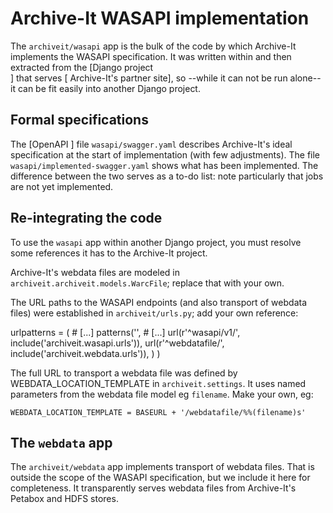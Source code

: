 # Archive-It WASAPI implementation

The `archiveit/wasapi` app is the bulk of the code by which Archive-It implements the WASAPI specification.  It was written within and then extracted from the [Django project  
] that serves [ 
Archive-It's partner site], so --while it can not be run alone-- it can be fit easily into another Django project.


## Formal specifications

The [OpenAPI ] 
file `wasapi/swagger.yaml` describes Archive-It's ideal specification at the start of implementation (with few adjustments).  The file `wasapi/implemented-swagger.yaml` shows what has been implemented.  The difference between the two serves as a to-do list:  note particularly that jobs are not yet implemented.


## Re-integrating the code

To use the `wasapi` app within another Django project, you must resolve some references it has to the Archive-It project.

Archive-It's webdata files are modeled in `archiveit.archiveit.models.WarcFile`; replace that with your own.

The URL paths to the WASAPI endpoints (and also transport of webdata files) were established in `archiveit/urls.py`; add your own reference:

  urlpatterns = (
    # [...]
    patterns('',
      # [...]
      url(r'^wasapi/v1/', include('archiveit.wasapi.urls')),
      url(r'^webdatafile/', include('archiveit.webdata.urls')),
    )
  )

The full URL to transport a webdata file was defined by WEBDATA_LOCATION_TEMPLATE in `archiveit.settings`.  It uses named parameters from the webdata file model eg `filename`.  Make your own, eg:

    WEBDATA_LOCATION_TEMPLATE = BASEURL + '/webdatafile/%%(filename)s'


## The `webdata` app

The `archiveit/webdata` app implements transport of webdata files.  That is outside the scope of the WASAPI specification, but we include it here for completeness.  It transparently serves webdata files from Archive-It's Petabox and HDFS stores.
